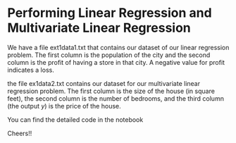 # Performing Linear Regression and Multivariate Linear Regression

We have a file ext1data1.txt that contains our dataset of our linear regression problem. The first column is the population of the city and the second column is the profit of having a store in that city. A negative value for profit indicates a loss.

the file ex1data2.txt contains our dataset for our multivariate linear regression problem. The first column is the size of the house (in square feet), the second column is the number of bedrooms, and the third column (the output $y$) is the price of the house.

You can find the detailed code in the notebook

Cheers!!
